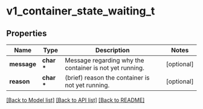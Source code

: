 # v1_container_state_waiting_t

## Properties
Name | Type | Description | Notes
------------ | ------------- | ------------- | -------------
**message** | **char \*** | Message regarding why the container is not yet running. | [optional] 
**reason** | **char \*** | (brief) reason the container is not yet running. | [optional] 

[[Back to Model list]](../README.md#documentation-for-models) [[Back to API list]](../README.md#documentation-for-api-endpoints) [[Back to README]](../README.md)


